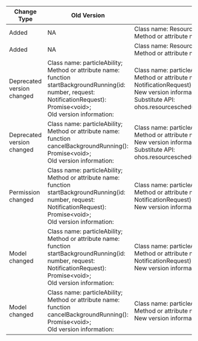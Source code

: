 | Change Type | Old Version | New Version | d.ts File |
| ---- | ------ | ------ | -------- |
|Added|NA|Class name: ResourceType;<br>Method or attribute name: RUNNING_LOCK = 1 \<\< 7|@ohos.resourceschedule.backgroundTaskManager.d.ts|
|Added|NA|Class name: ResourceType;<br>Method or attribute name: SENSOR = 1 \<\< 8|@ohos.resourceschedule.backgroundTaskManager.d.ts|
|Deprecated version changed|Class name: particleAbility;<br>Method or attribute name: function startBackgroundRunning(id: number, request: NotificationRequest): Promise\<void>;<br>Old version information: |Class name: particleAbility;<br>Method or attribute name: function startBackgroundRunning(id: number, request: NotificationRequest): Promise\<void>;<br>New version information: 9<br>Substitute API: ohos.resourceschedule.backgroundTaskManager/backgroundTaskManager#startBackgroundRunning|@ohos.ability.particleAbility.d.ts|
|Deprecated version changed|Class name: particleAbility;<br>Method or attribute name: function cancelBackgroundRunning(): Promise\<void>;<br>Old version information: |Class name: particleAbility;<br>Method or attribute name: function cancelBackgroundRunning(): Promise\<void>;<br>New version information: 9<br>Substitute API: ohos.resourceschedule.backgroundTaskManager/backgroundTaskManager#stopBackgroundRunning|@ohos.ability.particleAbility.d.ts|
|Permission changed|Class name: particleAbility;<br>Method or attribute name: function startBackgroundRunning(id: number, request: NotificationRequest): Promise\<void>;<br>Old version information: |Class name: particleAbility;<br>Method or attribute name: function startBackgroundRunning(id: number, request: NotificationRequest): Promise\<void>;<br>New version information: ohos.permission.KEEP_BACKGROUND_RUNNING|@ohos.ability.particleAbility.d.ts|
|Model changed|Class name: particleAbility;<br>Method or attribute name: function startBackgroundRunning(id: number, request: NotificationRequest): Promise\<void>;<br>Old version information: |Class name: particleAbility;<br>Method or attribute name: function startBackgroundRunning(id: number, request: NotificationRequest): Promise\<void>;<br>New version information: FAModelOnly|@ohos.ability.particleAbility.d.ts|
|Model changed|Class name: particleAbility;<br>Method or attribute name: function cancelBackgroundRunning(): Promise\<void>;<br>Old version information: |Class name: particleAbility;<br>Method or attribute name: function cancelBackgroundRunning(): Promise\<void>;<br>New version information: FAModelOnly|@ohos.ability.particleAbility.d.ts|
